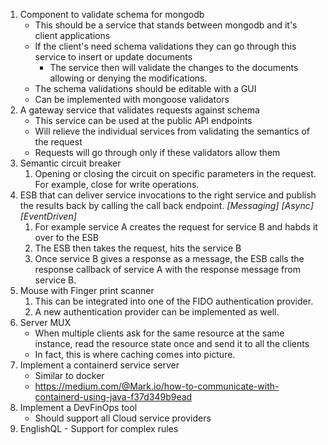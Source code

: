 1. Component to validate schema for mongodb
    - This should be a service that stands between mongodb and it's client applications
    - If the client's need schema validations they can go through this service to insert or update documents
        - The service then will validate the changes to the documents allowing or denying the modifications.
    - The schema validations should be editable with a GUI
    - Can be implemented with mongoose validators
2. A gateway service that validates requests against schema
    - This service can be used at the public API endpoints
    - Will relieve the individual services from validating the semantics of the request
    - Requests will go through only if these validators allow them
3. Semantic circuit breaker
   1. Opening or closing the circuit on specific parameters in the request. For example, close for write operations.
4. ESB that can deliver service invocations to the right service and publish the results back by calling the call back endpoint. _[Messaging]_ _[Async]_ _[EventDriven]_
   1. For example service A creates the request for service B and habds it over to the ESB
   2. The ESB then takes the request, hits the service B
   3. Once service B gives a response as a message, the ESB calls the response callback of service A with the response message from service B. 
5. Mouse with Finger print scanner
   1. This can be integrated into one of the FIDO authentication provider.
   2. A new authentication provider can be implemented as well.
6. Server MUX
   - When multiple clients ask for the same resource at the same instance, read the resource state once and send it to all the clients
   - In fact, this is where caching comes into picture. 
7. Implement a containerd service server
   - Similar to docker
   - https://medium.com/@Mark.io/how-to-communicate-with-containerd-using-java-f37d349b9ead
8. Implement a DevFinOps tool
   - Should support all Cloud service providers
9. EnglishQL - Support for complex rules
